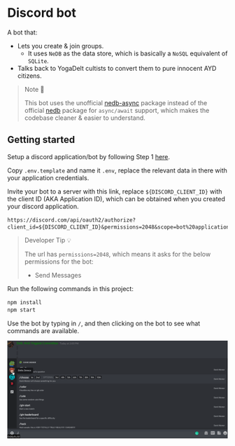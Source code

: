 # Discord bot

A bot that:

- Lets you create & join groups.
  - It uses `NeDB` as the data store, which is basically a `NoSQL` equivalent of `SQLite`.
- Talks back to YogaDelt cultists to convert them to pure innocent AYD citizens.

> Note 📜
>
> This bot uses the unofficial [nedb-async](https://www.npmjs.com/package/nedb-async) package instead of the official [nedb](https://www.npmjs.com/search?q=neDB) package for `async/await` support, which makes the codebase cleaner & easier to understand.

## Getting started

Setup a discord application/bot by following Step 1 [here](https://www.digitalocean.com/community/tutorials/how-to-build-a-discord-bot-with-node-js).

Copy `.env.template` and name it `.env`, replace the relevant data in there with your application credentials.

Invite your bot to a server with this link, replace `${DISCORD_CLIENT_ID}` with the client ID (AKA Application ID), which can be obtained when you created your discord application.

```text
https://discord.com/api/oauth2/authorize?client_id=${DISCORD_CLIENT_ID}&permissions=2048&scope=bot%20applications.commands
```

> Developer Tip 💡
>
> The url has `permissions=2048`, which means it asks for the below permissions for the bot:
>
> - Send Messages

Run the following commands in this project:

```bash
npm install
npm start
```

Use the bot by typing in `/`, and then clicking on the bot to see what commands are available.

![Demonstration](./Demonstration.gif)
